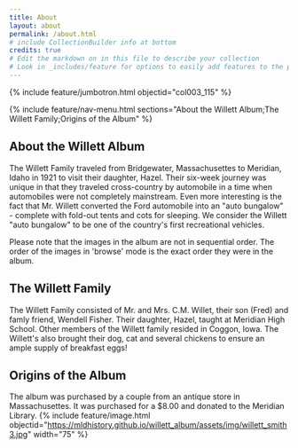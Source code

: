 ```yaml
---
title: About
layout: about
permalink: /about.html
# include CollectionBuilder info at bottom
credits: true
# Edit the markdown on in this file to describe your collection
# Look in _includes/feature for options to easily add features to the page
---
```

{% include feature/jumbotron.html objectid="col003_115" %}

{% include feature/nav-menu.html sections="About the Willett Album;The Willett Family;Origins of the Album" %}

## About the Willett Album
The Willett Family traveled from Bridgewater, Massachusettes to Meridian, Idaho in 1921 to visit their daughter, Hazel. Their six-week journey was unique in that they traveled cross-country by automobile in a time when automobiles were not completely mainstream. Even more interesting is the fact that Mr. Willett converted the Ford automobile into an "auto bungalow" - complete with fold-out tents and cots for sleeping. We consider the Willett "auto bungalow" to be one of the country's first recreational vehicles. 

Please note that the images in the album are not in sequential order. The order of the images in 'browse' mode is the exact order they were in the album.
## The Willett Family
The Willett Family consisted of Mr. and Mrs. C.M. Willet, their son (Fred) and famly friend, Wendell Fisher. Their daughter, Hazel, taught at Meridian High School. Other members of the Willett family resided in Coggon, Iowa. The Willett's also brought their dog, cat and several chickens to ensure an ample supply of breakfast eggs!
## Origins of the Album
The album was purchased by a couple from an antique store in Massachusettes. It was purchased for a $8.00 and donated to the Meridian Library.
{% include feature/image.html objectid="https://mldhistory.github.io/willett_album/assets/img/willett_smith3.jpg" width="75" %}
